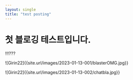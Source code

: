 ```yaml
---
layout: single
title: "test posting"
---
```


# 첫 블로깅 테스트입니다.

!!!???

![Girin22]{{site.url/images/2023-01-13-001/blasterOMG.jpg}}

![Girin22]{{site.url/images/2023-01-13-002/chatbla.jpg}}
